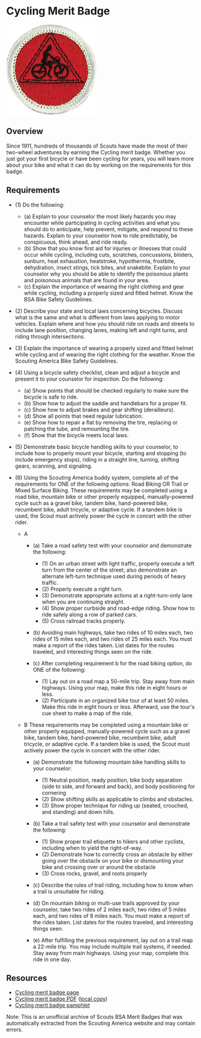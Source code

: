 

# Cycling Merit Badge

![Cycling Merit Badge](images/cycling-merit-badge.jpg)

## Overview



Since 1911, hundreds of thousands of Scouts have made the most of their two-wheel adventures by earning the Cycling merit badge. Whether you just got your first bicycle or have been cycling for years, you will learn more about your bike and what it can do by working on the requirements for this badge.

## Requirements

* (1) Do the following:
    * (a) Explain to your counselor the most likely hazards you may encounter while participating in cycling activities and what you should do to anticipate, help prevent, mitigate, and respond to these hazards. Explain to your counselor how to ride predictably, be conspicuous, think ahead, and ride ready.
    * (b) Show that you know first aid for injuries or illnesses that could occur while cycling, including cuts, scratches, concussions, blisters, sunburn, heat exhaustion, heatstroke, hypothermia, frostbite, dehydration, insect stings, tick bites, and snakebite. Explain to your counselor why you should be able to identify the poisonous plants and poisonous animals that are found in your area.
    * (c) Explain the importance of wearing the right clothing and gear while cycling, including a properly sized and fitted helmet. Know the BSA Bike Safety Guidelines.


* (2) Describe your state and local laws concerning bicycles. Discuss what is the same and what is different from laws applying to motor vehicles. Explain where and how you should ride on roads and streets to include lane position, changing lanes, making left and right turns, and riding through intersections.
* (3) Explain the importance of wearing a properly sized and fitted helmet while cycling and of wearing the right clothing for the weather. Know the Scouting America Bike Safety Guidelines.
* (4) Using a bicycle safety checklist, clean and adjust a bicycle and present it to your counselor for inspection. Do the following:
    * (a) Show points that should be checked regularly to make sure the bicycle is safe to ride.
    * (b) Show how to adjust the saddle and handlebars for a proper fit.
    * (c) Show how to adjust brakes and gear shifting (derailleurs).
    * (d) Show all points that need regular lubrication.
    * (e) Show how to repair a flat by removing the tire, replacing or patching the tube, and remounting the tire.
    * (f) Show that the bicycle meets local laws.


* (5) Demonstrate basic bicycle handling skills to your counselor, to include how to properly mount your bicycle, starting and stopping (to include emergency stops), riding in a straight line, turning, shifting gears, scanning, and signaling.
* (6) Using the Scouting America buddy system, complete all of the requirements for ONE of the following options: Road Biking OR Trail or Mixed Surface Biking. These requirements may be completed using a road bike, mountain bike or other properly equipped, manually-powered cycle such as a gravel bike, tandem bike, hand-powered bike, recumbent bike, adult tricycle, or adaptive cycle. If a tandem bike is used, the Scout must actively power the cycle in concert with the other rider.
    * A
        * (a) Take a road safety test with your counselor and demonstrate the following:
            * (1) On an urban street with light traffic, properly execute a left turn from the center of the street; also demonstrate an alternate left-turn technique used during periods of heavy traffic.
            * (2) Properly execute a right turn.
            * (3) Demonstrate appropriate actions at a right-turn-only lane when you are continuing straight.
            * (4) Show proper curbside and road-edge riding. Show how to ride safely along a row of parked cars.
            * (5) Cross railroad tracks properly.


        * (b) Avoiding main highways, take two rides of 10 miles each, two rides of 15 miles each, and two rides of 25 miles each. You must make a report of the rides taken. List dates for the routes traveled, and interesting things seen on the ride.
        * (c) After completing requirement b for the road biking option, do ONE of the following:
            * (1) Lay out on a road map a 50-mile trip. Stay away from main highways. Using your map, make this ride in eight hours or less.
            * (2) Participate in an organized bike tour of at least 50 miles. Make this ride in eight hours or less. Afterward, use the tour's cue sheet to make a map of the ride.




    * B   These requirements may be completed using a mountain bike or other properly equipped, manually-powered cycle such as a gravel bike, tandem bike, hand-powered bike, recumbent bike, adult tricycle, or adaptive cycle. If a tandem bike is used, the Scout must actively power the cycle in concert with the other rider.
        * (a) Demonstrate the following mountain bike handling skills to your counselor:
            * (1) Neutral position, ready position, bike body separation (side to side, and forward and back), and body positioning for cornering
            * (2) Show shifting skills as applicable to climbs and obstacles.
            * (3) Show proper technique for riding up (seated, crouched, and standing) and down hills.


        * (b) Take a trail safety test with your counselor and demonstrate the following:
            * (1) Show proper trail etiquette to hikers and other cyclists, including when to yield the right-of-way.
            * (2) Demonstrate how to correctly cross an obstacle by either going over the obstacle on your bike or dismounting your bike and crossing over or around the obstacle
            * (3) Cross rocks, gravel, and roots properly


        * (c) Describe the rules of trail riding, including how to know when a trail is unsuitable for riding.
        * (d) On mountain biking or multi-use trails approved by your counselor, take two rides of 2 miles each, two rides of 5 miles each, and two rides of 8 miles each. You must make a report of the rides taken. List dates for the routes traveled, and interesting things seen.
        * (e) After fulfilling the previous requirement, lay out on a trail map a 22-mile trip. You may include multiple trail systems, if needed. Stay away from main highways. Using your map, complete this ride in one day.






## Resources

- [Cycling merit badge page](https://www.scouting.org/merit-badges/cycling/)
- [Cycling merit badge PDF](https://filestore.scouting.org/filestore/Merit_Badge_ReqandRes/Pamphlets/Cycling_2025.pdf) ([local copy](files/cycling-merit-badge.pdf))
- [Cycling merit badge pamphlet](https://www.scoutshop.org/cycling-merit-badge-pamphlet-655187.html)

Note: This is an unofficial archive of Scouts BSA Merit Badges that was automatically extracted from the Scouting America website and may contain errors.